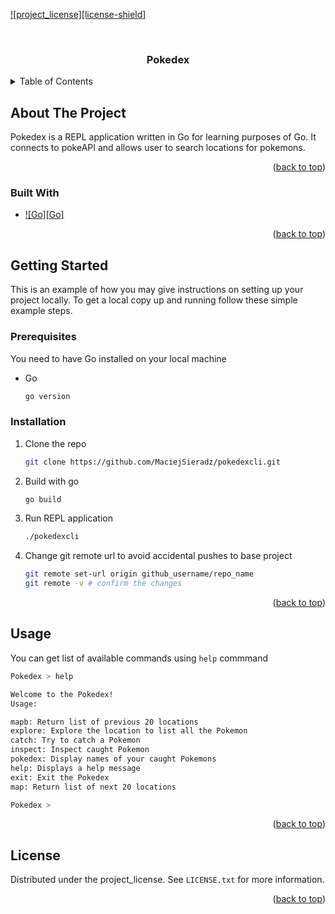 <a id="readme-top"></a>

[![project_license][license-shield]][license-url]
>
<br />
<div align="center">

<h3 align="center">Pokedex</h3>

</div>



<!-- TABLE OF CONTENTS -->
<details>
  <summary>Table of Contents</summary>
  <ol>
    <li>
      <a href="#about-the-project">About The Project</a>
      <ul>
        <li><a href="#built-with">Built With</a></li>
      </ul>
    </li>
    <li>
      <a href="#getting-started">Getting Started</a>
      <ul>
        <li><a href="#prerequisites">Prerequisites</a></li>
        <li><a href="#installation">Installation</a></li>
      </ul>
    </li>
    <li><a href="#usage">Usage</a></li>
    <li><a href="#license">License</a></li>
  </ol>
</details>


## About The Project

Pokedex is a REPL application written in Go for learning purposes of Go. It connects to pokeAPI and allows user to search locations for pokemons.

<p align="right">(<a href="#readme-top">back to top</a>)</p>

### Built With

* [![Go][Go]][Go-url]

<p align="right">(<a href="#readme-top">back to top</a>)</p>

## Getting Started

This is an example of how you may give instructions on setting up your project locally.
To get a local copy up and running follow these simple example steps.

### Prerequisites

You need to have Go installed on your local machine
* Go
  ```sh
  go version
  ```

### Installation

1. Clone the repo
   ```sh
   git clone https://github.com/MaciejSieradz/pokedexcli.git
   ```
3. Build with go
   ```sh
   go build
   ```
4. Run REPL application 
   ```sh
   ./pokedexcli
   ```
5. Change git remote url to avoid accidental pushes to base project
   ```sh
   git remote set-url origin github_username/repo_name
   git remote -v # confirm the changes
   ```

<p align="right">(<a href="#readme-top">back to top</a>)</p>

<!-- USAGE EXAMPLES -->
## Usage

You can get list of available commands using `help` commmand

```sh
Pokedex > help

Welcome to the Pokedex!
Usage:

mapb: Return list of previous 20 locations
explore: Explore the location to list all the Pokemon
catch: Try to catch a Pokemon
inspect: Inspect caught Pokemon
pokedex: Display names of your caught Pokemons
help: Displays a help message
exit: Exit the Pokedex
map: Return list of next 20 locations

Pokedex > 
```

<p align="right">(<a href="#readme-top">back to top</a>)</p>

## License

Distributed under the project_license. See `LICENSE.txt` for more information.

<p align="right">(<a href="#readme-top">back to top</a>)</p>

[license-url]: https://github.com/MaciejSieradz/pokedexcli/blob/main/LICENSE
[Go-url]: https://go.dev/
